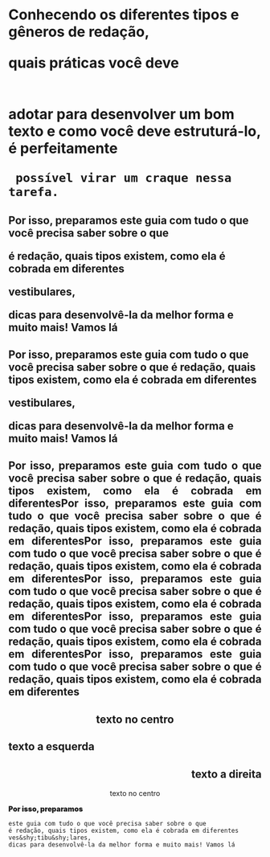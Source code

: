 <!DOCTYPE html>
<html lang="pt-br">
  <head>
    <meta charset="utf-8">
    <!--compatibilidade pra celular.html -->
    <meta name="viewport" content="width=device-width, initial-scale=1.0">
    <title>nome da pagina</title>
  </head>
  <body>


<div id="textos">

  <!--agrupar textos.html -->
  <hgroup>
  <h1>
    <!--quebra de linas usando p .html -->        <!--quebra de linas usando p .html -->
    <p>Conhecendo os diferentes tipos e gêneros de redação,</p> quais práticas você deve
    <!--quebra de linas e epaço na vertical .html -->
<br/><br/><br/>
<!--quebra de linas e epaço na vertical .html -->
    adotar para desenvolver um bom texto e como você deve estruturá-lo, é
    perfeitamente
    <!--espaçamento entre texto na horizontal .html -->
&nbsp;&nbsp;&nbsp;&nbsp;&nbsp;&nbsp;
    <!--espaçamento entre texto na horizontal .html -->

<!--quebra de linas e epaço na vertical .html -->
     possível virar um craque nessa tarefa.
  </h1>

  <h2>
  Por isso, preparamos este guia com tudo o que você precisa saber sobre o que


  é redação, quais tipos existem, como ela é cobrada em diferentes
  <!--quebra de nomes grande .html -->
  vesti<wbr/>bulares,
  <!--quebra de nomes grande .html -->
  dicas para desenvolvê-la da melhor forma e muito mais! Vamos lá
  </h2>


<h2>

  Por isso, preparamos este guia com tudo o que você precisa saber sobre o que
  é redação, quais tipos existem, como ela é cobrada em diferentes
  <!--quebra de nomes grande com sinal de continuação ifem .html -->
  ves&shy;tibu&shy;lares,
  <!--quebra de nomes grande com sinal de continuação ifem .html -->

  dicas para desenvolvê-la da melhor forma e muito mais! Vamos lá


</h2>

<!--texto aliado dos dois lado .html -->
<h2 style="text-align:justify"> Por isso, preparamos este guia com tudo o que você precisa saber sobre o que
é redação, quais tipos existem, como ela é cobrada em diferentesPor isso, preparamos este guia com tudo o que você precisa saber sobre o que
é redação, quais tipos existem, como ela é cobrada em diferentesPor isso, preparamos este guia com tudo o que você precisa saber sobre o que
é redação, quais tipos existem, como ela é cobrada em diferentesPor isso, preparamos este guia com tudo o que você precisa saber sobre o que
é redação, quais tipos existem, como ela é cobrada em diferentesPor isso, preparamos este guia com tudo o que você precisa saber sobre o que
é redação, quais tipos existem, como ela é cobrada em diferentesPor isso, preparamos este guia com tudo o que você precisa saber sobre o que
é redação, quais tipos existem, como ela é cobrada em diferentes </h2>
<!--texto aliado dos dois lado .html -->

<h2 style="text-align:center"> texto no centro </h2>
<h2 style="text-align:left"> texto a esquerda </h2>
<h2 style="text-align:right"> texto a direita </h2>

<p style="text-align:center"> texto no centro </p>

  <p>
    <!--texto em negrito .html -->
    <span style="font-weight:900;"> Por isso, preparamos</span>
    <!--texto em negrito .html -->

    este guia com tudo o que você precisa saber sobre o que
    é redação, quais tipos existem, como ela é cobrada em diferentes ves&shy;tibu&shy;lares,
    dicas para desenvolvê-la da melhor forma e muito mais! Vamos lá

  </p>
  </hgroup>
  <!--agrupar textos.html -->


</div>


</body>
</html>
